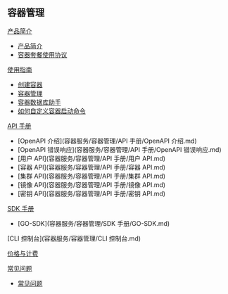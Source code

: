 ## 容器管理

[产品简介]()
 
  * [产品简介](容器服务/容器管理/产品简介/容器产品简介.md)
  * [容器套餐使用协议](容器服务/容器管理/产品简介/容器套餐使用协议.md)

[使用指南]()

  * [创建容器](容器服务/容器管理/使用指南/创建容器.md)
  * [容器管理](容器服务/容器管理/使用指南/容器管理.md)
  * [容器数据库助手](容器服务/容器管理/使用指南/容器数据库助手.md)
  * [如何自定义容器启动命令](容器服务/容器管理/使用指南/如何自定义容器启动命令.md)

[API 手册]()

* [OpenAPI 介绍](容器服务/容器管理/API 手册/OpenAPI 介绍.md)
* [OpenAPI 错误响应](容器服务/容器管理/API 手册/OpenAPI 错误响应.md)
* [用户 API](容器服务/容器管理/API 手册/用户 API.md)
* [容器 API](容器服务/容器管理/API 手册/容器 API.md)
* [集群 API](容器服务/容器管理/API 手册/集群 API.md)
* [镜像 API](容器服务/容器管理/API 手册/镜像 API.md)
* [密钥 API](容器服务/容器管理/API 手册/密钥 API.md)

[SDK 手册]()

* [GO-SDK](容器服务/容器管理/SDK 手册/GO-SDK.md)

[CLI 控制台](容器服务/容器管理/CLI 控制台.md)

[价格与计费](容器服务/容器管理/容器价格与计费.md)

[常见问题]()

  * [常见问题](容器服务/容器管理/常见问题/容器常见问题.md)